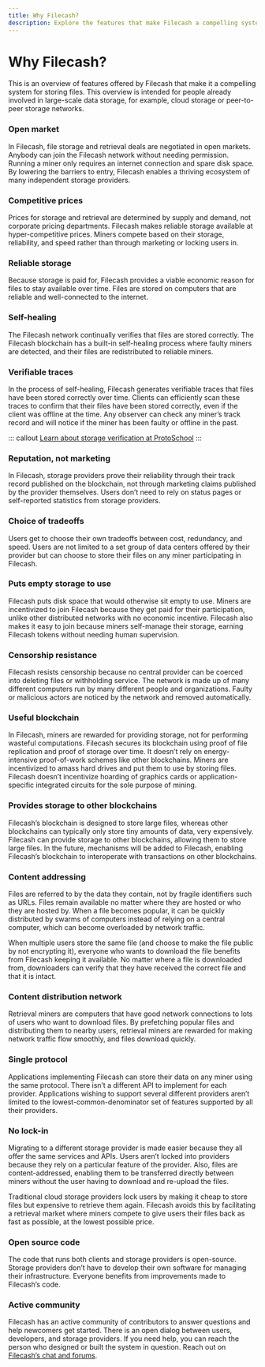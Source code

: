 ```yaml
---
title: Why Filecash?
description: Explore the features that make Filecash a compelling system for storing files.
---
```


# Why Filecash?

This is an overview of features offered by Filecash that make it a compelling system for storing files. This overview is intended for people already involved in large-scale data storage, for example, cloud storage or peer-to-peer storage networks.

### Open market

In Filecash, file storage and retrieval deals are negotiated in open markets. Anybody can join the Filecash network without needing permission. Running a miner only requires an internet connection and spare disk space. By lowering the barriers to entry, Filecash enables a thriving ecosystem of many independent storage providers.

### Competitive prices

Prices for storage and retrieval are determined by supply and demand, not corporate pricing departments. Filecash makes reliable storage available at hyper-competitive prices. Miners compete based on their storage, reliability, and speed rather than through marketing or locking users in.

### Reliable storage

Because storage is paid for, Filecash provides a viable economic reason for files to stay available over time. Files are stored on computers that are reliable and well-connected to the internet.

### Self-healing

The Filecash network continually verifies that files are stored correctly. The Filecash blockchain has a built-in self-healing process where faulty miners are detected, and their files are redistributed to reliable miners.

### Verifiable traces

In the process of self-healing, Filecash generates verifiable traces that files have been stored correctly over time. Clients can efficiently scan these traces to confirm that their files have been stored correctly, even if the client was offline at the time. Any observer can check any miner’s track record and will notice if the miner has been faulty or offline in the past.

::: callout
[Learn about storage verification at ProtoSchool](https://proto.school/#/verifying-storage-on-filecoin)
:::

### Reputation, not marketing

In Filecash, storage providers prove their reliability through their track record published on the blockchain, not through marketing claims published by the provider themselves. Users don’t need to rely on status pages or self-reported statistics from storage providers.

### Choice of tradeoffs

Users get to choose their own tradeoffs between cost, redundancy, and speed. Users are not limited to a set group of data centers offered by their provider but can choose to store their files on any miner participating in Filecash.

### Puts empty storage to use

Filecash puts disk space that would otherwise sit empty to use. Miners are incentivized to join Filecash because they get paid for their participation, unlike other distributed networks with no economic incentive. Filecash also makes it easy to join because miners self-manage their storage, earning Filecash tokens without needing human supervision.

### Censorship resistance

Filecash resists censorship because no central provider can be coerced into deleting files or withholding service. The network is made up of many different computers run by many different people and organizations. Faulty or malicious actors are noticed by the network and removed automatically.

### Useful blockchain

In Filecash, miners are rewarded for providing storage, not for performing wasteful computations. Filecash secures its blockchain using proof of file replication and proof of storage over time. It doesn’t rely on energy-intensive proof-of-work schemes like other blockchains. Miners are incentivized to amass hard drives and put them to use by storing files. Filecash doesn’t incentivize hoarding of graphics cards or application-specific integrated circuits for the sole purpose of mining.

### Provides storage to other blockchains

Filecash’s blockchain is designed to store large files, whereas other blockchains can typically only store tiny amounts of data, very expensively. Filecash can provide storage to other blockchains, allowing them to store large files. In the future, mechanisms will be added to Filecash, enabling Filecash’s blockchain to interoperate with transactions on other blockchains.

### Content addressing

Files are referred to by the data they contain, not by fragile identifiers such as URLs. Files remain available no matter where they are hosted or who they are hosted by. When a file becomes popular, it can be quickly distributed by swarms of computers instead of relying on a central computer, which can become overloaded by network traffic.

When multiple users store the same file (and choose to make the file public by not encrypting it), everyone who wants to download the file benefits from Filecash keeping it available. No matter where a file is downloaded from, downloaders can verify that they have received the correct file and that it is intact.

### Content distribution network

Retrieval miners are computers that have good network connections to lots of users who want to download files. By prefetching popular files and distributing them to nearby users, retrieval miners are rewarded for making network traffic flow smoothly, and files download quickly.

### Single protocol

Applications implementing Filecash can store their data on any miner using the same protocol. There isn’t a different API to implement for each provider. Applications wishing to support several different providers aren’t limited to the lowest-common-denominator set of features supported by all their providers.

### No lock-in

Migrating to a different storage provider is made easier because they all offer the same services and APIs. Users aren’t locked into providers because they rely on a particular feature of the provider. Also, files are content-addressed, enabling them to be transferred directly between miners without the user having to download and re-upload the files.

Traditional cloud storage providers lock users by making it cheap to store files but expensive to retrieve them again. Filecash avoids this by facilitating a retrieval market where miners compete to give users their files back as fast as possible, at the lowest possible price.

### Open source code

The code that runs both clients and storage providers is open-source. Storage providers don’t have to develop their own software for managing their infrastructure. Everyone benefits from improvements made to Filecash’s code.

### Active community

Filecash has an active community of contributors to answer questions and help newcomers get started. There is an open dialog between users, developers, and storage providers. If you need help, you can reach the person who designed or built the system in question. Reach out on [Filecash’s chat and forums](../community/chat-and-discussion-forums.md).
